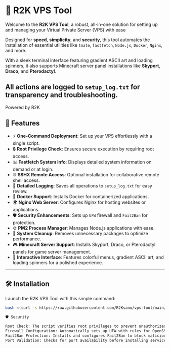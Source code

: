 # 🚀 R2K VPS Tool

Welcome to the **R2K VPS Tool**, a robust, all-in-one solution for setting up and managing your Virtual Private Server (VPS) with ease

Designed for **speed**, **simplicity**, and **security**, this tool automates the installation of essential utilities like `tmate`, `fastfetch`, `Node.js`, `Docker`, `Nginx`, and more.

 With a sleek terminal interface featuring gradient ASCII art and loading spinners, it also supports Minecraft server panel installations like **Skyport**, **Draco**, 
 and **Pterodactyl**.

All actions are logged to `setup_log.txt` for transparency and troubleshooting.
---
Powered by R2K

## 🌟 Features

- ⚡ **One-Command Deployment**: Set up your VPS effortlessly with a single script.
- 🔒 **Root Privilege Check**: Ensures secure execution by requiring root access.
- 📊 **Fastfetch System Info**: Displays detailed system information on demand or at login.
- 🌐 **SSHX Remote Access**: Optional installation for collaborative remote shell access.
- 📝 **Detailed Logging**: Saves all operations to `setup_log.txt` for easy review.
- 🐳 **Docker Support**: Installs Docker for containerized applications.
- 🌍 **Nginx Web Server**: Configures Nginx for hosting websites or applications.
- 🛡️ **Security Enhancements**: Sets up `UFW` firewall and `Fail2Ban` for protection.
- ⚙️ **PM2 Process Manager**: Manages Node.js applications with ease.
- 🧹 **System Cleanup**: Removes unnecessary packages to optimize performance.
- 🎮 **Minecraft Server Support**: Installs Skyport, Draco, or Pterodactyl panels for game server management.
- 🎨 **Interactive Interface**: Features colorful menus, gradient ASCII art, and loading spinners for a polished experience.

---

## 🛠️ Installation

Launch the R2K VPS Tool with this simple command:

```bash
bash <(curl -s https://raw.githubusercontent.com/R2Ksanu/vps-tool/main/Root/r2k-tools.sh)

🛡️ Security

Root Check: The script verifies root privileges to prevent unauthorized execution.
Firewall Configuration: Automatically sets up UFW with rules for OpenSSH, HTTP, and HTTPS.
Fail2Ban Protection: Installs and configures Fail2Ban to block malicious login attempts.
Port Validation: Checks for port availability before installing services like Minecraft panels.